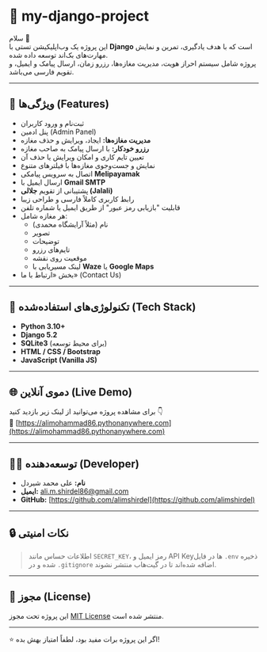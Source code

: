 # 🏪 my-django-project

سلام 👋  
این پروژه یک وب‌اپلیکیشن تستی با **Django** است که با هدف یادگیری، تمرین و نمایش مهارت‌های بک‌اند توسعه داده شده.  
پروژه شامل سیستم احراز هویت، مدیریت مغازه‌ها، رزرو زمان، ارسال پیامک و ایمیل، و تقویم فارسی می‌باشد.

---

## 🚀 ویژگی‌ها (Features)
- ثبت‌نام و ورود کاربران  
- پنل ادمین (Admin Panel)  
- **مدیریت مغازه‌ها:** ایجاد، ویرایش و حذف مغازه  
- **رزرو خودکار:** با ارسال پیامک به صاحب مغازه  
- تعیین تایم کاری و امکان ویرایش یا حذف آن  
- نمایش و جست‌وجوی مغازه‌ها با فیلترهای متنوع  
- اتصال به سرویس پیامکی **Melipayamak**  
- ارسال ایمیل با **Gmail SMTP**  
- پشتیبانی از تقویم **جلالی (Jalali)**  
- رابط کاربری کاملاً فارسی و طراحی زیبا  
- قابلیت "بازیابی رمز عبور" از طریق ایمیل یا شماره تلفن  
- هر مغازه شامل:  
  - نام (مثلاً آرایشگاه محمدی)  
  - تصویر  
  - توضیحات  
  - تایم‌های رزرو  
  - موقعیت روی نقشه  
  - لینک مسیریابی با **Waze** یا **Google Maps**  
- بخش «ارتباط با ما» (Contact Us)

---

## 🧰 تکنولوژی‌های استفاده‌شده (Tech Stack)
- **Python 3.10+**  
- **Django 5.2**  
- **SQLite3** (برای محیط توسعه)  
- **HTML / CSS / Bootstrap**  
- **JavaScript (Vanilla JS)**  

---

## 🌐 دموی آنلاین (Live Demo)
برای مشاهده پروژه می‌توانید از لینک زیر بازدید کنید 👇  
🔗 [https://alimohammad86.pythonanywhere.com](https://alimohammad86.pythonanywhere.com)

---

## 👨‍💻 توسعه‌دهنده (Developer)
- **نام:** علی محمد شیردل
- **ایمیل:** ali.m.shirdel86@gmail.com  
- **GitHub:** [https://github.com/alimshirdel](https://github.com/alimshirdel)

---

## 🔒 نکات امنیتی
> اطلاعات حساس مانند `SECRET_KEY`، رمز ایمیل و API Keyها در فایل `.env` ذخیره شده و در `.gitignore` اضافه شده‌اند تا در گیت‌هاب منتشر نشوند.

---

## 📜 مجوز (License)
این پروژه تحت مجوز [MIT License](LICENSE) منتشر شده است.

---
⭐️ اگر این پروژه برات مفید بود، لطفاً امتیاز بهش بده!